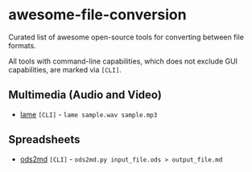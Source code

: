 # awesome-file-conversion
Curated list of awesome open-source tools for converting between file formats.

All tools with command-line capabilities, which does not exclude GUI capabilities, are marked via `[CLI]`.

## Multimedia (Audio and Video)
- [lame](https://linux.die.net/man/1/lame) `[CLI]` - `lame sample.wav sample.mp3`

## Spreadsheets
- [ods2md](https://github.com/kennytm/ods2md) `[CLI]` - `ods2md.py input_file.ods > output_file.md`
